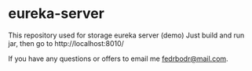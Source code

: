 # eureka-server
This repository used for storage eureka server (demo) 
Just build and run jar, then go to http://localhost:8010/

If you have any questions or offers to email me fedrbodr@mail.com.